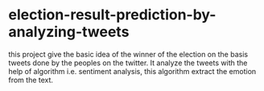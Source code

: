# election-result-prediction-by-analyzing-tweets
this project give the basic idea of the winner of the election on the basis tweets done by the peoples on the twitter. It analyze the tweets with the help of algorithm i.e. sentiment analysis, this algorithm extract the emotion from the text.
